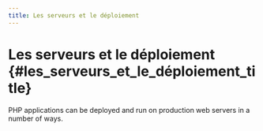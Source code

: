 ```yaml
---
title: Les serveurs et le déploiement
---
```


# Les serveurs et le déploiement {#les_serveurs_et_le_déploiement_title}

PHP applications can be deployed and run on production web servers in a number of ways.
